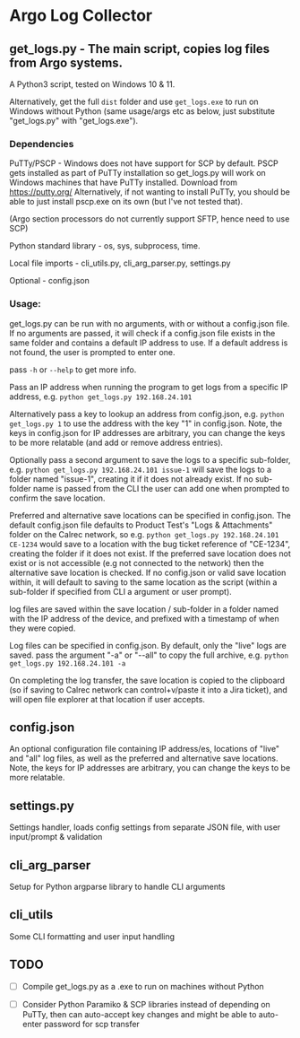 # Argo Log Collector

## get_logs.py - The main script, copies log files from Argo systems.

A Python3 script, tested on Windows 10 & 11.


Alternatively, get the full `dist` folder and use `get_logs.exe` to run on Windows without Python 
(same usage/args etc as below, just substitute "get_logs.py" with "get_logs.exe").

### Dependencies
PuTTy/PSCP - Windows does not have support for SCP by default. PSCP gets installed as part of PuTTy installation 
so get_logs.py will work on Windows machines that have PuTTy installed. Download from https://putty.org/ Alternatively, 
if not wanting to install PuTTy, you should be able to just install pscp.exe on its own (but I've not tested that). 

(Argo section processors do not currently support SFTP, hence need to use SCP)

Python standard library - os, sys, subprocess, time.

Local file imports - cli_utils.py, cli_arg_parser.py, settings.py

Optional - config.json


### Usage: 
get_logs.py can be run with no arguments, with or without a config.json file. 
If no arguments are passed, it will check if a config.json file exists in the same folder and contains a 
default IP address to use. If a default address is not found, the user is prompted to enter one.

pass `-h` or `--help` to get more info. 

Pass an IP address when running the program to get logs from a specific IP address, 
e.g. `python get_logs.py 192.168.24.101`

Alternatively pass a key to lookup an address from config.json, 
e.g. `python get_logs.py 1` to use the address with the key "1" in config.json.
Note, the keys in config.json for IP addresses are arbitrary, you can change the keys
to be more relatable (and add or remove address entries).

Optionally pass a second argument to save the logs to a specific sub-folder, 
e.g. `python get_logs.py 192.168.24.101 issue-1` will save the logs to a folder named "issue-1", 
creating it if it does not already exist. If no sub-folder name is passed from the CLI the user can add 
one when prompted to confirm the save location.

Preferred and alternative save locations can be specified in config.json. The default config.json file defaults 
to Product Test's "Logs & Attachments" folder on the Calrec network, so e.g. `python get_logs.py 192.168.24.101 CE-1234`
would save to a location with the bug ticket reference of "CE-1234", creating the folder if it does not exist. 
If the preferred save location does not exist or is not accessible (e.g not connected to the network) 
then the alternative save location is checked. If no config.json or valid save location within, it will default to 
saving to the same location as the script (within a sub-folder if specified from CLI a argument or user prompt).

log files are saved within the save location / sub-folder in a folder named with the IP address of the device,
and prefixed with a timestamp of when they were copied. 

Log files can be specified in config.json. By default, only the "live" logs are 
saved. pass the argument "-a" or "--all" to copy the full archive, e.g. `python get_logs.py 192.168.24.101 -a`

On completing the log transfer, the save location is copied to the clipboard (so if saving to Calrec network can 
control+v/paste it into a Jira ticket), and will open file explorer at that location if user accepts.

## config.json
An optional configuration file containing IP address/es, locations of "live" and "all" log files, as well as the 
preferred and alternative save locations. Note, the keys for IP addresses are arbitrary, you can change the keys
to be more relatable.

## settings.py
Settings handler, loads config settings from separate JSON file, with user input/prompt & validation

## cli_arg_parser
Setup for Python argparse library to handle CLI arguments

## cli_utils
Some CLI formatting and user input handling

## TODO
- [ ] Compile get_logs.py as a .exe to run on machines without Python
- [ ] Consider Python Paramiko & SCP libraries instead of depending on PuTTy, 
  then can auto-accept key changes and might be able to auto-enter password for scp transfer
  
